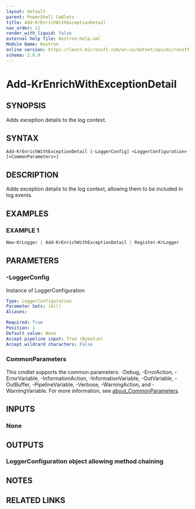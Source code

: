 ```yaml
---
layout: default
parent: PowerShell Cmdlets
title: Add-KrEnrichWithExceptionDetail
nav_order: 11
render_with_liquid: false
external help file: Kestrun-help.xml
Module Name: Kestrun
online version: https://learn.microsoft.com/en-us/dotnet/api/microsoft.aspnetcore.builder.defaultfilesoptions?view=aspnetcore-8.0
schema: 2.0.0
---
```


# Add-KrEnrichWithExceptionDetail

## SYNOPSIS
Adds exception details to the log context.

## SYNTAX

```
Add-KrEnrichWithExceptionDetail [-LoggerConfig] <LoggerConfiguration> [<CommonParameters>]
```

## DESCRIPTION
Adds exception details to the log context, allowing them to be included in log events.

## EXAMPLES

### EXAMPLE 1
```powershell
New-KrLogger | Add-KrEnrichWithExceptionDetail | Register-KrLogger
```

## PARAMETERS

### -LoggerConfig
Instance of LoggerConfiguration

```yaml
Type: LoggerConfiguration
Parameter Sets: (All)
Aliases:

Required: True
Position: 1
Default value: None
Accept pipeline input: True (ByValue)
Accept wildcard characters: False
```

### CommonParameters
This cmdlet supports the common parameters: -Debug, -ErrorAction, -ErrorVariable, -InformationAction, -InformationVariable, -OutVariable, -OutBuffer, -PipelineVariable, -Verbose, -WarningAction, and -WarningVariable. For more information, see [about_CommonParameters](http://go.microsoft.com/fwlink/?LinkID=113216).

## INPUTS

### None
## OUTPUTS

### LoggerConfiguration object allowing method chaining
## NOTES

## RELATED LINKS
